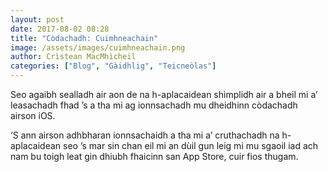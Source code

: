 ```yaml
---
layout: post
date: 2017-08-02 08:28
title: "Còdachadh: Cuimhneachain"
image: /assets/images/cuimhneachain.png
author: Crìstean MacMhìcheil
categories: ["Blog", "Gàidhlig", "Teicneòlas"]
---
```


Seo agaibh sealladh air aon de na h-aplacaidean shìmplidh air a bheil mi a’ leasachadh fhad ’s a tha mi ag ionnsachadh mu dheidhinn còdachadh airson iOS.

‘S ann airson adhbharan ionnsachaidh a tha mi a’ cruthachadh na h-aplacaidean seo ’s mar sin chan eil mi an dùil gun leig mi mu sgaoil iad ach nam bu toigh leat gin dhiubh fhaicinn san App Store, cuir fios thugam.
